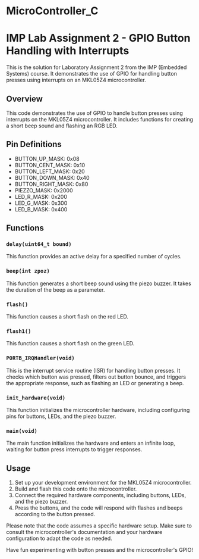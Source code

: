 # MicroController_C
# IMP Lab Assignment 2 - GPIO Button Handling with Interrupts

This is the solution for Laboratory Assignment 2 from the IMP (Embedded Systems) course. It demonstrates the use of GPIO for handling button presses using interrupts on an MKL05Z4 microcontroller.


## Overview

This code demonstrates the use of GPIO to handle button presses using interrupts on the MKL05Z4 microcontroller. It includes functions for creating a short beep sound and flashing an RGB LED.

## Pin Definitions

- BUTTON_UP_MASK: 0x08
- BUTTON_CENT_MASK: 0x10
- BUTTON_LEFT_MASK: 0x20
- BUTTON_DOWN_MASK: 0x40
- BUTTON_RIGHT_MASK: 0x80
- PIEZZO_MASK: 0x2000
- LED_R_MASK: 0x200
- LED_G_MASK: 0x300
- LED_B_MASK: 0x400

## Functions

### `delay(uint64_t bound)`

This function provides an active delay for a specified number of cycles.

### `beep(int zpoz)`

This function generates a short beep sound using the piezo buzzer. It takes the duration of the beep as a parameter.

### `flash()`

This function causes a short flash on the red LED.

### `flash1()`

This function causes a short flash on the green LED.

### `PORTB_IRQHandler(void)`

This is the interrupt service routine (ISR) for handling button presses. It checks which button was pressed, filters out button bounce, and triggers the appropriate response, such as flashing an LED or generating a beep.

### `init_hardware(void)`

This function initializes the microcontroller hardware, including configuring pins for buttons, LEDs, and the piezo buzzer.

### `main(void)`

The main function initializes the hardware and enters an infinite loop, waiting for button press interrupts to trigger responses.

## Usage

1. Set up your development environment for the MKL05Z4 microcontroller.
2. Build and flash this code onto the microcontroller.
3. Connect the required hardware components, including buttons, LEDs, and the piezo buzzer.
4. Press the buttons, and the code will respond with flashes and beeps according to the button pressed.

Please note that the code assumes a specific hardware setup. Make sure to consult the microcontroller's documentation and your hardware configuration to adapt the code as needed.

Have fun experimenting with button presses and the microcontroller's GPIO!


